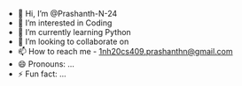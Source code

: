 - 👋 Hi, I’m @Prashanth-N-24
- 👀 I’m interested in Coding
- 🌱 I’m currently learning Python
- 💞️ I’m looking to collaborate on 
- 📫 How to reach me - 1nh20cs409.prashanthn@gmail.com  
- 😄 Pronouns: ...
- ⚡ Fun fact: ...

<!---
Prashanth-N-24/Prashanth-N-24 is a ✨ special ✨ repository because its `README.md` (this file) appears on your GitHub profile.
You can click the Preview link to take a look at your changes.
--->
